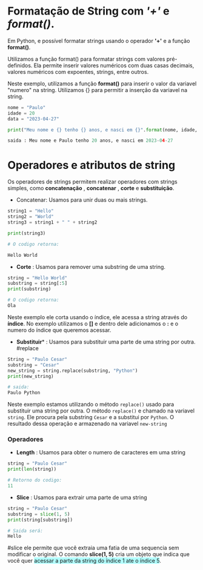 
# Formatação de String com *'+'* e *format()*.
Em Python, e possível formatar strings usando o operador **'+'** e a função **format()**. 

Utilizamos a função format() para formatar strings com valores pré-definidos.
Ela permite inserir valores numéricos com duas casas decimais, valores numéricos com expoentes, strings, entre outros.

Neste exemplo, utilizamos a função **format()** para inserir o valor da variavel "numero" na string. Utilizamos {} para permitir a inserção da variavel na string.
```Python
nome = "Paulo" 
idade = 20
data = "2023-04-27"

print("Meu nome e {} tenho {} anos, e nasci em {}".format(nome, idade, data))

saida : Meu nome e Paulo tenho 20 anos, e nasci em 2023-04-27
```

# Operadores e atributos de string 

Os operadores de strings permitem realizar operadores com strings simples, como **concatenação** , **concatenar** , **corte** e **substituição**.

* Concatenar: Usamos para unir duas ou mais strings.

```Python
string1 = "Hello"
string2 = "World"
string3 = string1 + " " + string2

print(string3)

# O codigo retorna:

Hello World
```

* **Corte** : Usamos para remover uma substring de uma string.
```Python
string = "Hello World" 
substring = string[:5] 
print(substring)

# O codigo retorna: 
Ola
```
Neste exemplo ele corta usando o índice, ele acessa a string através do **índice**. 
No exemplo utilizamos o **[]** e dentro dele adicionamos o **:** e o numero do índice que queremos acessar.

* **Substituir*** : Usamos para substituir uma parte de uma string por outra. #replace
```Python 
String = "Paulo Cesar"
substring = "Cesar"
new_string = string.replace(substring, "Python")
print(new_string)

# saida: 
Paulo Python

```
Neste exemplo estamos utilizando o método `replace()` usado para substituir uma string por outra. O método `replace()` e chamado na variavel `string`. Ele procura pela substring `Cesar` e a substitui por `Python`. O resultado dessa operação e armazenado na variavel `new-string`   

### Operadores 
*  **Length** : Usamos para obter o numero de caracteres em uma string
```Python
string = "Paulo Cesar" 
print(len(string))

# Retorno do codigo: 
11
```

* **Slice** : Usamos para extrair uma parte de uma string
```Python
string = "Paulo Cesar" 
substring = slice(1, 5) 
print(string[substring])

# Saida será: 
Hello
```

#slice ele permite que você extraia uma fatia de uma sequencia sem modificar o original. O comando **slice(1, 5)**  cria um objeto que indica que você quer <span style="background:#b1ffff">acessar a parte da string do índice 1 ate o índice 5</span>.